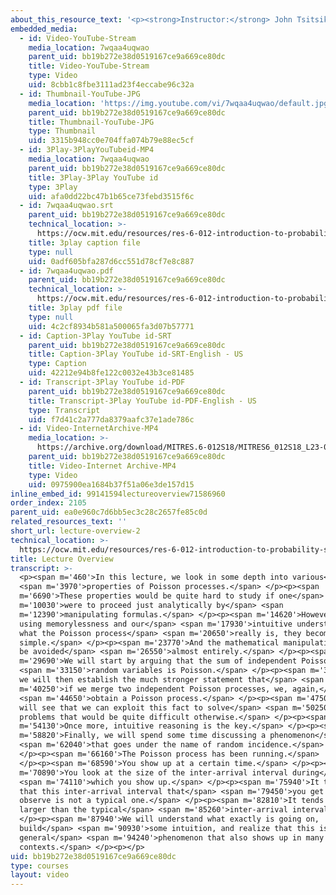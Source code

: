 ```yaml
---
about_this_resource_text: '<p><strong>Instructor:</strong> John Tsitsiklis</p>'
embedded_media:
  - id: Video-YouTube-Stream
    media_location: 7wqaa4uqwao
    parent_uid: bb19b272e38d0519167ce9a669ce80dc
    title: Video-YouTube-Stream
    type: Video
    uid: 8cbb1c8fbe3111ad23f4eccabe96c32a
  - id: Thumbnail-YouTube-JPG
    media_location: 'https://img.youtube.com/vi/7wqaa4uqwao/default.jpg'
    parent_uid: bb19b272e38d0519167ce9a669ce80dc
    title: Thumbnail-YouTube-JPG
    type: Thumbnail
    uid: 3315b948cc0e704ffa074b79e88ec5cf
  - id: 3Play-3PlayYouTubeid-MP4
    media_location: 7wqaa4uqwao
    parent_uid: bb19b272e38d0519167ce9a669ce80dc
    title: 3Play-3Play YouTube id
    type: 3Play
    uid: afa0dd22bc47b1b65ce73febd3515f6c
  - id: 7wqaa4uqwao.srt
    parent_uid: bb19b272e38d0519167ce9a669ce80dc
    technical_location: >-
      https://ocw.mit.edu/resources/res-6-012-introduction-to-probability-spring-2018/part-iii-random-processes/lecture-overview-2/7wqaa4uqwao.srt
    title: 3play caption file
    type: null
    uid: 0adf605bfa287d6cc551d78cf7e8c887
  - id: 7wqaa4uqwao.pdf
    parent_uid: bb19b272e38d0519167ce9a669ce80dc
    technical_location: >-
      https://ocw.mit.edu/resources/res-6-012-introduction-to-probability-spring-2018/part-iii-random-processes/lecture-overview-2/7wqaa4uqwao.pdf
    title: 3play pdf file
    type: null
    uid: 4c2cf8934b581a500065fa3d07b57771
  - id: Caption-3Play YouTube id-SRT
    parent_uid: bb19b272e38d0519167ce9a669ce80dc
    title: Caption-3Play YouTube id-SRT-English - US
    type: Caption
    uid: 42212e94b8fe122c0032e43b3ce81485
  - id: Transcript-3Play YouTube id-PDF
    parent_uid: bb19b272e38d0519167ce9a669ce80dc
    title: Transcript-3Play YouTube id-PDF-English - US
    type: Transcript
    uid: f7d41c2a777da8379aafc37e1ade786c
  - id: Video-InternetArchive-MP4
    media_location: >-
      https://archive.org/download/MITRES.6-012S18/MITRES6_012S18_L23-01_300k.mp4
    parent_uid: bb19b272e38d0519167ce9a669ce80dc
    title: Video-Internet Archive-MP4
    type: Video
    uid: 0975900ea1684b37f51a06e3de157d15
inline_embed_id: 99141594lectureoverview71586960
order_index: 2105
parent_uid: ea0e960c7d6bb5ec3c28c2657fe85c0d
related_resources_text: ''
short_url: lecture-overview-2
technical_location: >-
  https://ocw.mit.edu/resources/res-6-012-introduction-to-probability-spring-2018/part-iii-random-processes/lecture-overview-2
title: Lecture Overview
transcript: >-
  <p><span m='460'>In this lecture, we look in some depth into various</span>
  <span m='3970'>properties of Poisson processes.</span> </p><p><span
  m='6690'>These properties would be quite hard to study if one</span> <span
  m='10030'>were to proceed just analytically by</span> <span
  m='12390'>manipulating formulas.</span> </p><p><span m='14620'>However, by
  using memorylessness and our</span> <span m='17930'>intuitive understanding of
  what the Poisson process</span> <span m='20650'>really is, they become quite
  simple.</span> </p><p><span m='23770'>And the mathematical manipulations can
  be avoided</span> <span m='26550'>almost entirely.</span> </p><p><span
  m='29690'>We will start by arguing that the sum of independent Poisson</span>
  <span m='33150'>random variables is Poisson.</span> </p><p><span m='36080'>But
  we will then establish the much stronger statement that</span> <span
  m='40250'>if we merge two independent Poisson processes, we, again,</span>
  <span m='44650'>obtain a Poisson process.</span> </p><p><span m='47500'>We
  will see that we can exploit this fact to solve</span> <span m='50250'>some
  problems that would be quite difficult otherwise.</span> </p><p><span
  m='54130'>Once more, intuitive reasoning is the key.</span> </p><p><span
  m='58820'>Finally, we will spend some time discussing a phenomenon</span>
  <span m='62040'>that goes under the name of random incidence.</span>
  </p><p><span m='66160'>The Poisson process has been running.</span>
  </p><p><span m='68590'>You show up at a certain time.</span> </p><p><span
  m='70890'>You look at the size of the inter-arrival interval during</span>
  <span m='74110'>which you show up.</span> </p><p><span m='75940'>It turns out
  that this inter-arrival interval that</span> <span m='79450'>you get to
  observe is not a typical one.</span> </p><p><span m='82810'>It tends to be
  larger than the typical</span> <span m='85260'>inter-arrival interval.</span>
  </p><p><span m='87940'>We will understand what exactly is going on,
  build</span> <span m='90930'>some intuition, and realize that this is a
  general</span> <span m='94240'>phenomenon that also shows up in many other
  contexts.</span> </p><p></p>
uid: bb19b272e38d0519167ce9a669ce80dc
type: courses
layout: video
---
```

